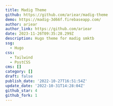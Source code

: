 ```yaml
---
title: Madig Theme
github: https://github.com/ariear/madig-theme
demo: https://madig-3d66f.firebaseapp.com/
author: ariear
author_link: https://github.com/ariear
date: 2023-11-26T09:35:28.299Z
description: Hugo theme for madig smktb
ssg:
  - Hugo
css:
  - Tailwind
  - PostCSS
cms: []
category: []
draft: false
publish_date: '2022-10-27T16:51:54Z'
update_date: '2022-10-31T14:28:04Z'
github_star: 4
github_fork: 1
---
```

